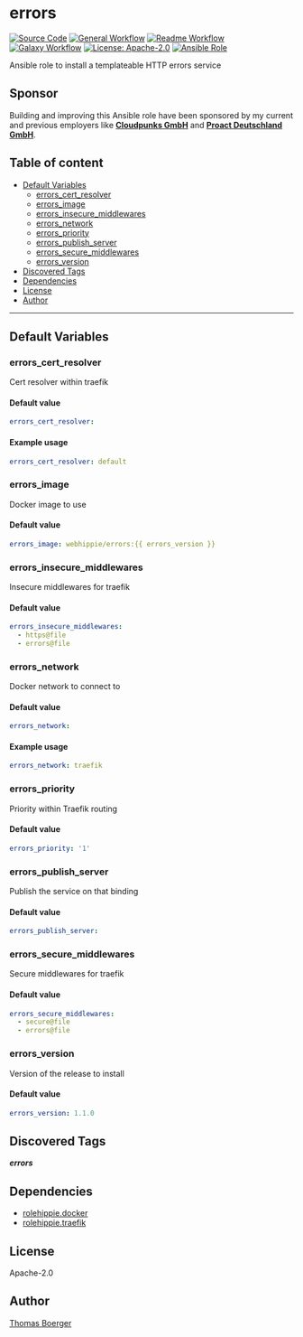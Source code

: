 # errors

[![Source Code](https://img.shields.io/badge/github-source%20code-blue?logo=github&logoColor=white)](https://github.com/rolehippie/errors) [![General Workflow](https://github.com/rolehippie/errors/actions/workflows/general.yml/badge.svg)](https://github.com/rolehippie/errors/actions/workflows/general.yml) [![Readme Workflow](https://github.com/rolehippie/errors/actions/workflows/readme.yml/badge.svg)](https://github.com/rolehippie/errors/actions/workflows/readme.yml) [![Galaxy Workflow](https://github.com/rolehippie/errors/actions/workflows/galaxy.yml/badge.svg)](https://github.com/rolehippie/errors/actions/workflows/galaxy.yml) [![License: Apache-2.0](https://img.shields.io/github/license/rolehippie/errors)](https://github.com/rolehippie/errors/blob/master/LICENSE) [![Ansible Role](https://img.shields.io/ansible/role/51466)](https://galaxy.ansible.com/rolehippie/errors)

Ansible role to install a templateable HTTP errors service

## Sponsor

Building and improving this Ansible role have been sponsored by my current and previous employers like **[Cloudpunks GmbH](https://cloudpunks.de)** and **[Proact Deutschland GmbH](https://www.proact.eu)**.

## Table of content

- [Default Variables](#default-variables)
  - [errors_cert_resolver](#errors_cert_resolver)
  - [errors_image](#errors_image)
  - [errors_insecure_middlewares](#errors_insecure_middlewares)
  - [errors_network](#errors_network)
  - [errors_priority](#errors_priority)
  - [errors_publish_server](#errors_publish_server)
  - [errors_secure_middlewares](#errors_secure_middlewares)
  - [errors_version](#errors_version)
- [Discovered Tags](#discovered-tags)
- [Dependencies](#dependencies)
- [License](#license)
- [Author](#author)

---

## Default Variables

### errors_cert_resolver

Cert resolver within traefik

#### Default value

```YAML
errors_cert_resolver:
```

#### Example usage

```YAML
errors_cert_resolver: default
```

### errors_image

Docker image to use

#### Default value

```YAML
errors_image: webhippie/errors:{{ errors_version }}
```

### errors_insecure_middlewares

Insecure middlewares for traefik

#### Default value

```YAML
errors_insecure_middlewares:
  - https@file
  - errors@file
```

### errors_network

Docker network to connect to

#### Default value

```YAML
errors_network:
```

#### Example usage

```YAML
errors_network: traefik
```

### errors_priority

Priority within Traefik routing

#### Default value

```YAML
errors_priority: '1'
```

### errors_publish_server

Publish the service on that binding

#### Default value

```YAML
errors_publish_server:
```

### errors_secure_middlewares

Secure middlewares for traefik

#### Default value

```YAML
errors_secure_middlewares:
  - secure@file
  - errors@file
```

### errors_version

Version of the release to install

#### Default value

```YAML
errors_version: 1.1.0
```

## Discovered Tags

**_errors_**


## Dependencies

- [rolehippie.docker](https://github.com/rolehippie/docker)
- [rolehippie.traefik](https://github.com/rolehippie/traefik)

## License

Apache-2.0

## Author

[Thomas Boerger](https://github.com/tboerger)
